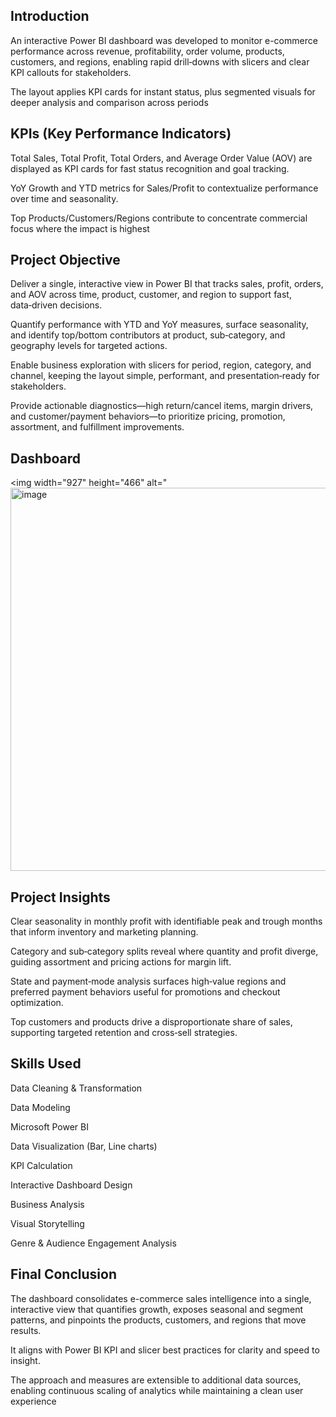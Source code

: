 ## 
## Introduction
An interactive Power BI dashboard was developed to monitor e-commerce performance across revenue, profitability, order volume, products, customers, and regions, enabling rapid drill‑downs with slicers and clear KPI callouts for stakeholders. 

The layout applies KPI cards for instant status, plus segmented visuals for deeper analysis and comparison across periods

## KPIs (Key Performance Indicators)

Total Sales, Total Profit, Total Orders, and Average Order Value (AOV) are displayed as KPI cards for fast status recognition and goal tracking.

YoY Growth and YTD metrics for Sales/Profit to contextualize performance over time and seasonality.

Top Products/Customers/Regions contribute to concentrate commercial focus where the impact is highest

## Project Objective
Deliver a single, interactive view in Power BI that tracks sales, profit, orders, and AOV across time, product, customer, and region to support fast, data‑driven decisions.

Quantify performance with YTD and YoY measures, surface seasonality, and identify top/bottom contributors at product, sub‑category, and geography levels for targeted actions.

Enable business exploration with slicers for period, region, category, and channel, keeping the layout simple, performant, and presentation‑ready for stakeholders.

Provide actionable diagnostics—high return/cancel items, margin drivers, and customer/payment behaviors—to prioritize pricing, promotion, assortment, and fulfillment improvements.



## Dashboard
<img width="927" height="466" alt="<img width="1094" height="613" alt="image" src="https://github.com/user-attachments/assets/74e4b8af-8bce-4762-8e88-575fd5b4fd9d" />


## Project Insights
Clear seasonality in monthly profit with identifiable peak and trough months that inform inventory and marketing planning.

Category and sub‑category splits reveal where quantity and profit diverge, guiding assortment and pricing actions for margin lift.

State and payment‑mode analysis surfaces high‑value regions and preferred payment behaviors useful for promotions and checkout optimization.

Top customers and products drive a disproportionate share of sales, supporting targeted retention and cross‑sell strategies.

## Skills Used
Data Cleaning & Transformation

Data Modeling

Microsoft Power BI

Data Visualization (Bar, Line charts)

KPI Calculation

Interactive Dashboard Design

Business Analysis

Visual Storytelling

Genre & Audience Engagement Analysis

## Final Conclusion
The dashboard consolidates e-commerce sales intelligence into a single, interactive view that quantifies growth, exposes seasonal and segment patterns, and pinpoints the products, customers, and regions that move results.

It aligns with Power BI KPI and slicer best practices for clarity and speed to insight.

The approach and measures are extensible to additional data sources, enabling continuous scaling of analytics while maintaining a clean user experience



